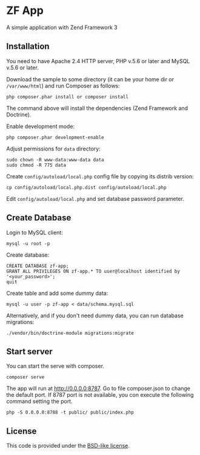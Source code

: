 
ZF App
==================================================

A simple application with Zend Framework 3

## Installation

You need to have Apache 2.4 HTTP server, PHP v.5.6 or later and MySQL v.5.6 or later.

Download the sample to some directory (it can be your home dir or `/var/www/html`) and run Composer as follows:

```
php composer.phar install or composer install
```

The command above will install the dependencies (Zend Framework and Doctrine).

Enable development mode:

```
php composer.phar development-enable
```

Adjust permissions for `data` directory:

```
sudo chown -R www-data:www-data data
sudo chmod -R 775 data
```

Create `config/autoload/local.php` config file by copying its distrib version:

```
cp config/autoload/local.php.dist config/autoload/local.php
```

Edit `config/autoload/local.php` and set database password parameter.

## Create Database

Login to MySQL client:

```
mysql -u root -p
```

Create database:

```
CREATE DATABASE zf-app;
GRANT ALL PRIVILEGES ON zf-app.* TO user@localhost identified by '<your_password>';
quit
```

Create table and add some dummy data:

```
mysql -u user -p zf-app < data/schema.mysql.sql
```

Alternatively, and if you don't need dummy data,  you can run database migrations:

```
./vendor/bin/doctrine-module migrations:migrate
```
## Start server

You can start the serve with composer.

```
composer serve
```

The app will run at http://0.0.0.0:8787. Go to file composer.json to change the default port.
If 8787 port is not available, you con execute the following command setting the port.

```
php -S 0.0.0.0:8788 -t public/ public/index.php
```


## License

This code is provided under the [BSD-like license](https://en.wikipedia.org/wiki/BSD_licenses). 
